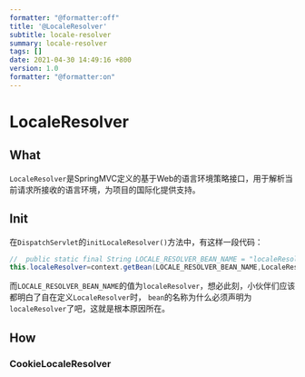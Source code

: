 ```yaml
---
formatter: "@formatter:off"
title: '@LocaleResolver'
subtitle: locale-resolver 
summary: locale-resolver 
tags: [] 
date: 2021-04-30 14:49:16 +800 
version: 1.0
formatter: "@formatter:on"
---
```


# LocaleResolver

## What

`LocaleResolver`是SpringMVC定义的基于Web的语言环境策略接口，用于解析当前请求所接收的语言环境，为项目的国际化提供支持。

## Init

在`DispatchServlet`的`initLocaleResolver()`方法中，有这样一段代码：

```java
// 	public static final String LOCALE_RESOLVER_BEAN_NAME = "localeResolver";
this.localeResolver=context.getBean(LOCALE_RESOLVER_BEAN_NAME,LocaleResolver.class);
```

而`LOCALE_RESOLVER_BEAN_NAME`的值为`localeResolver`，想必此刻，小伙伴们应该都明白了自在定义`LocaleResolver`时，
`bean`的名称为什么必须声明为`localeResolver`了吧，这就是根本原因所在。

## How

### CookieLocaleResolver
